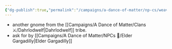 ```yaml
---
{"dg-publish":true,"permalink":"/campaigns/a-dance-of-matter/np-cs/weavil-gut/"}
---
```


- another gnome from the [[Campaigns/A Dance of Matter/Clans ⚔/Dahrlodwelf\|Dahrlodwelf]] tribe.
- ask for by [[Campaigns/A Dance of Matter/NPCs 🤖/Elder Gargadilly\|Elder Gargadilly]]